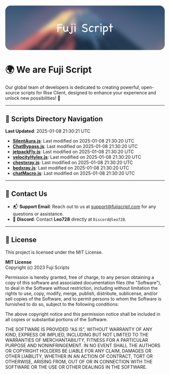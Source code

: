 ![Banner](.github/b.webp)

# 🌍 **We are Fuji Script**

Our global team of developers is dedicated to creating powerful, open-source scripts for Rise Client, designed to enhance your experience and unlock new possibilities! 🌟

---
<!-- SCRIPTS_NAVIGATION_START -->
## 📂 **Scripts Directory Navigation**

**Last Updated**: 2025-01-08 21:30:21 UTC

- **[SilentAura.js](scripts/SilentAura.js)**: Last modified on 2025-01-08 21:30:20 UTC
- **[ChatBypass.js](scripts/ChatBypass.js)**: Last modified on 2025-01-08 21:30:20 UTC
- **[jetpackFly.js](scripts/jetpackFly.js)**: Last modified on 2025-01-08 21:30:20 UTC
- **[velocityHylex.js](scripts/velocityHylex.js)**: Last modified on 2025-01-08 21:30:20 UTC
- **[chestxray.js](scripts/chestxray.js)**: Last modified on 2025-01-08 21:30:20 UTC
- **[bedxray.js](scripts/bedxray.js)**: Last modified on 2025-01-08 21:30:20 UTC
- **[chatMacro.js](scripts/chatMacro.js)**: Last modified on 2025-01-08 21:30:20 UTC

<!-- SCRIPTS_NAVIGATION_END -->

---

## 💬 **Contact Us**  
- 📬 **Support Email**: Reach out to us at [support@fujiscript.com](mailto:support@fujiscript.com) for any questions or assistance.  
- 💬 **Discord**: Contact **Leo728** directly at `Discord@leo728`.

---

## 📜 **License**

This project is licensed under the MIT License.  

**MIT License**  
Copyright (c) 2023 Fuji Scripts  

Permission is hereby granted, free of charge, to any person obtaining a copy of this software and associated documentation files (the "Software"), to deal in the Software without restriction, including without limitation the rights to use, copy, modify, merge, publish, distribute, sublicense, and/or sell copies of the Software, and to permit persons to whom the Software is furnished to do so, subject to the following conditions:  

The above copyright notice and this permission notice shall be included in all copies or substantial portions of the Software.  

THE SOFTWARE IS PROVIDED "AS IS", WITHOUT WARRANTY OF ANY KIND, EXPRESS OR IMPLIED, INCLUDING BUT NOT LIMITED TO THE WARRANTIES OF MERCHANTABILITY, FITNESS FOR A PARTICULAR PURPOSE AND NONINFRINGEMENT. IN NO EVENT SHALL THE AUTHORS OR COPYRIGHT HOLDERS BE LIABLE FOR ANY CLAIM, DAMAGES OR OTHER LIABILITY, WHETHER IN AN ACTION OF CONTRACT, TORT OR OTHERWISE, ARISING FROM, OUT OF OR IN CONNECTION WITH THE SOFTWARE OR THE USE OR OTHER DEALINGS IN THE SOFTWARE.  
